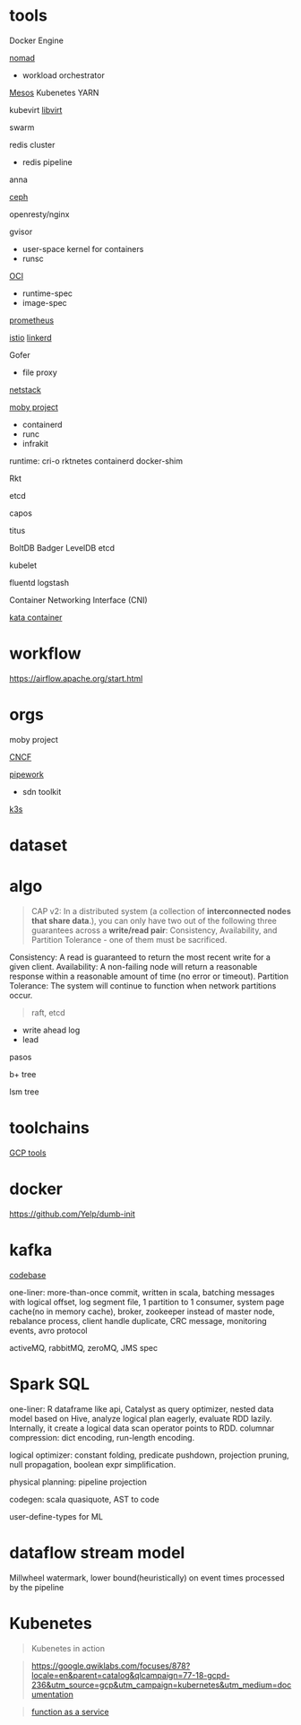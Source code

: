 # tools

Docker Engine

[nomad](https://www.nomadproject.io/intro/index.html)
  - workload orchestrator

[Mesos](https://people.eecs.berkeley.edu/~alig/papers/mesos.pdf)
Kubenetes
YARN

kubevirt
[libvirt](https://libvirt.org/docs.html)

swarm

redis cluster
  - redis pipeline  

anna

[ceph](https://mp.weixin.qq.com/s/irLr3rRglZl4ewaOwDgr9Q)

openresty/nginx

gvisor
  - user-space kernel for containers
  - runsc

[OCI](https://github.com/opencontainers/runtime-spec)
  - runtime-spec
  - image-spec


[prometheus](https://prometheus.io/)

[istio](https://github.com/istio/istio)
[linkerd](https://linkerd.io/)

Gofer
- file proxy

[netstack](https://github.com/google/netstack)

[moby project](https://github.com/moby/moby)
  - containerd
  - runc
  - infrakit

runtime:
  cri-o 
  rktnetes 
  containerd 
  docker-shim

Rkt

etcd

capos

titus

BoltDB
Badger
LevelDB
etcd


kubelet

fluentd
logstash

Container Networking Interface (CNI)

[kata container](https://katacontainers.io/)

# workflow

https://airflow.apache.org/start.html

# orgs

moby project

[CNCF](https://www.cncf.io/)

[pipework](https://github.com/jpetazzo/pipework)
  - sdn toolkit

[k3s](https://github.com/rancher/k3s)

# dataset

# algo

> CAP v2: In a distributed system (a collection of **interconnected nodes that share data**.), you can only have two out of the following three guarantees across a **write/read pair**: Consistency, Availability, and Partition Tolerance - one of them must be sacrificed.
 
  Consistency: A read is guaranteed to return the most recent write for a given client.
  Availability: A non-failing node will return a reasonable response within a reasonable amount of time (no error or timeout).
  Partition Tolerance: The system will continue to function when network partitions occur.


> raft, etcd
  - write ahead log
  - lead

pasos

b+ tree

lsm tree

# toolchains

[GCP tools](https://github.com/GoogleCloudPlatform/professional-services)

# docker

https://github.com/Yelp/dumb-init

# kafka

[codebase](https://github.com/apache/kafka/tree/trunk/core/src/main/scala/kafka)

one-liner: more-than-once commit, written in scala, batching messages with logical offset, log segment file, 1 partition to 1 consumer, system page cache(no in memory cache), broker, zookeeper instead of master node, rebalance process, client handle duplicate, CRC message, monitoring events, avro protocol

activeMQ, rabbitMQ, zeroMQ, JMS spec

# Spark SQL

one-liner: R dataframe like api, Catalyst as query optimizer, nested data model based on Hive, analyze logical plan eagerly, evaluate RDD lazily. Internally, it create a logical data scan operator points to RDD. columnar compression: dict encoding, run-length encoding.

logical optimizer: constant folding, predicate pushdown, projection pruning, null propagation, boolean expr simplification.

physical planning: pipeline projection

codegen: scala quasiquote, AST to code

user-define-types for ML

# dataflow stream model

Millwheel watermark, lower bound(heuristically) on event times processed by the pipeline



# Kubenetes

> Kubenetes in action

> https://google.qwiklabs.com/focuses/878?locale=en&parent=catalog&qlcampaign=77-18-gcpd-236&utm_source=gcp&utm_campaign=kubernetes&utm_medium=documentation

> [function as a service](https://github.com/openfaas/faas)


